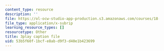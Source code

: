 ```yaml
---
content_type: resource
description: ''
file: https://ol-ocw-studio-app-production.s3.amazonaws.com/courses/18-06sc-linear-algebra-fall-2011/53b5f60f1bcfe8abd9f3d40e1b423699_IZqwi0wJovM.srt
file_type: application/x-subrip
learning_resource_types: []
resourcetype: Other
title: 3play caption file
uid: 53b5f60f-1bcf-e8ab-d9f3-d40e1b423699
---
```

